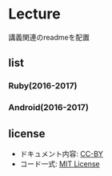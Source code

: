 # Lecture
講義関連のreadmeを配置

## list

### Ruby(2016-2017)


### Android(2016-2017)


## license
- ドキュメント内容: [CC-BY](http://creativecommons.org/licenses/by/4.0/)
- コード一式: [MIT License](http://opensource.org/licenses/mit-license.php)
